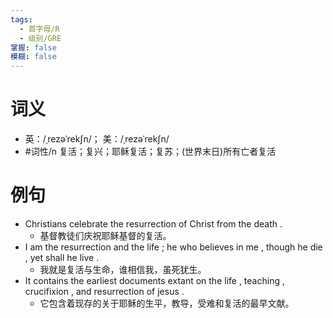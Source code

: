 ```yaml
---
tags:
  - 首字母/R
  - 级别/GRE
掌握: false
模糊: false
---
```

# 词义
- 英：/ˌrezəˈrekʃn/； 美：/ˌrezəˈrekʃn/
- #词性/n  复活；复兴；耶稣复活；复苏；(世界末日)所有亡者复活
# 例句
- Christians celebrate the resurrection of Christ from the death .
	- 基督教徒们庆祝耶稣基督的复活。
- I am the resurrection and the life ; he who believes in me , though he die , yet shall he live .
	- 我就是复活与生命，谁相信我，虽死犹生。
- It contains the earliest documents extant on the life , teaching , crucifixion , and resurrection of jesus .
	- 它包含着现存的关于耶稣的生平，教导，受难和复活的最早文献。
